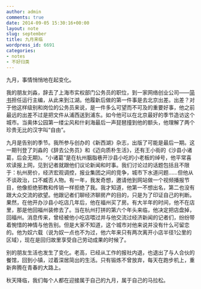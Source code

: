```yaml
---
author: admin
comments: true
date: 2014-09-05 15:30:16+00:00
layout: note
slug: september
title: 九月来临
wordpress_id: 6691
categories:
- notes
- 不好归类
---
```


九月，事情悄悄地在起变化。

我的朋友刘淼，辞去了上海市实权部门公务员的职位，到一家网络创业公司——[简书](http://www.jianshu.com)担任运行主编，从此来到江湖。他履新后做的第一件事是去北京出差。出差？对于他这样级别和岗位的公务员来说，是一件多么可望而不可及的重要好事，他之前最远的出差不过是把文件从浦西送到浦东。如今他可以在北京最好的季节造访这个城市。当奥体公园第一缕尘风和什刹海最后一声琵琶撞到他的额头，他理解了两个珍贵无比的汉字叫“自由”。

九月是告别的季节。我所参与创办的《新西湖》杂志，出版了可能是最后一期。这一期刊登了刘淼的《辞去公务员》和《迈向质朴生活》，还有王小街的《沙县小诸葛，后会无期》。“小诸葛”是在杭州胭脂巷开沙县小吃的小老板的绰号，他平常喜欢读报上网，见到记者就跟他们议论新闻和时事。我们讨论过的话题包括且不限于：杭州房价，经济宏观调控，报业集团之间的竞争，城市下水道问题……但他从不谈政治，口不臧否人物。有一年，我发奇想，邀请他到网站做一个视频播报节目，他像拒绝邪教和传销一样拒绝了我。我才知道，他第一不想出名，第二也没有跟大众交流的欲望。他跟记者们聊经济聊房产的目的，只是为了印证自己的判断。果然，在他开办沙县小吃店几年后，他在福州买了房。有大半年的时间，他不在店里，那是他回福州装修去了。当在杭州打拼的第六个年头来临，他决定把店盘掉，回福州。消息传来，曾经被他小吃店喂过并与他交流过经济新闻的记者们，纷纷带着惋惜的神情与他告别。但是大家不知道，这个城市对他来说并没有什么可留恋的。他为奴六载（说为奴一点也不为过，他六年来只有两次离开小店半径1公里的区域），现在是回归故里享受自己劳动成果的时候了。

别的朋友生活也发生了变化。老高，已经从工作的报社内退，也退出了与人合伙的餐馆，回到小镇，过着深居简出的生活。只有锻炼不曾放弃，每天在跑步机上，重新奔腾在青春的大路上。

秋天降临，我们每个人都在迎接属于自己的九月，属于自己的马拉松。
